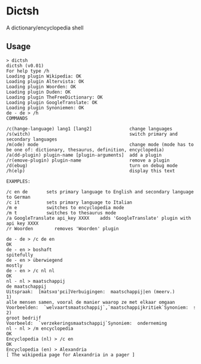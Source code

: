 # Dictsh

A dictionary/encyclopedia shell

## Usage

    > dictsh
    dictsh (v0.01)
    For help type /h
    Loading plugin Wikipedia: OK
    Loading plugin Altervista: OK
    Loading plugin Woorden: OK
    Loading plugin Duden: OK
    Loading plugin TheFreeDictionary: OK
    Loading plugin GoogleTranslate: OK
    Loading plugin Synoniemen: OK
    de - de > /h
    COMMANDS

    /c(hange-language) lang1 [lang2]              change languages
    /s(witch)                                     switch primary and secondary languages
    /m(ode) mode                                  change mode (mode has to be one of: dictionary, thesaurus, definition, encyclopedia)
    /a(dd-plugin) plugin-name [plugin-arguments]  add a plugin
    /r(emove-plugin) plugin-name                  remove a plugin
    /d(ebug)                                      turn on debug mode
    /h(elp)                                       display this text

    EXAMPLES:

    /c en de       sets primary language to English and secondary language to German
    /c it          sets primary language to Italian
    /m e           switches to encyclopedia mode
    /m t           switches to thesaurus mode
    /a GoogleTranslate api_key XXXX    adds 'GoogleTranslate' plugin with api key XXXX
    /r Woorden        removes 'Woorden' plugin

    de - de > /c de en
    OK
    de - en > boshaft
    spitefully
    de - en > überwiegend
    mostly
    de - en > /c nl nl
    OK
    nl - nl > maatschappij
    de maatschappij
    Uitspraak:  [matsxɑ'pɛi]Verbuigingen:  maatschappij|en (meerv.)
    1)
    alle mensen samen, vooral de manier waarop ze met elkaar omgaan
    Voorbeelden:  `welvaartsmaatschappij`,`maatschappijkritiek`Synoniem:  samenleving
    2)
    groot bedrijf
    Voorbeeld:  `verzekeringsmaatschappij`Synoniem:  onderneming
    nl - nl > /m encyclopedia
    OK
    Encyclopedia (nl) > /c en
    OK
    Encyclopedia (en) > Alexandria
    [ The wikipedia page for Alexandria in a pager ]
